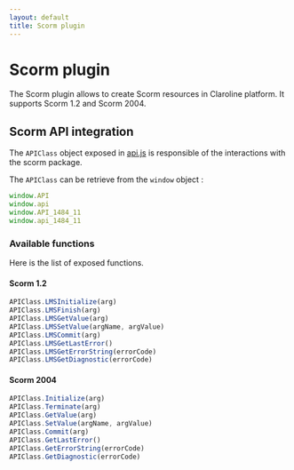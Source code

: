 ```yaml
---
layout: default
title: Scorm plugin
---
```


# Scorm plugin

The Scorm plugin allows to create Scorm resources in Claroline platform.
It supports Scorm 1.2 and Scorm 2004.

## Scorm API integration

The `APIClass` object exposed in [api.js](https://github.com/claroline/Claroline/blob/13.x/src/plugin/scorm/Resources/modules/resources/scorm/player/api.js) 
is responsible of the interactions with the scorm package.

The `APIClass` can be retrieve from the `window` object :

```js
window.API
window.api
window.API_1484_11
window.api_1484_11
```

### Available functions

Here is the list of exposed functions.

#### Scorm 1.2

```js
APIClass.LMSInitialize(arg)
APIClass.LMSFinish(arg)
APIClass.LMSGetValue(arg)
APIClass.LMSSetValue(argName, argValue) 
APIClass.LMSCommit(arg)
APIClass.LMSGetLastError()
APIClass.LMSGetErrorString(errorCode)
APIClass.LMSGetDiagnostic(errorCode)
```


#### Scorm 2004

```js
APIClass.Initialize(arg) 
APIClass.Terminate(arg)
APIClass.GetValue(arg)
APIClass.SetValue(argName, argValue)
APIClass.Commit(arg)
APIClass.GetLastError()
APIClass.GetErrorString(errorCode)
APIClass.GetDiagnostic(errorCode)
```
